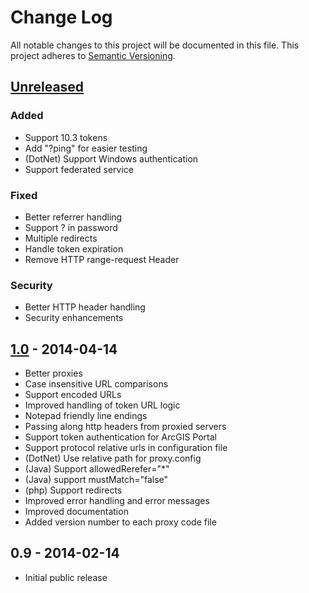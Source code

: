 # Change Log
All notable changes to this project will be documented in this file.
This project adheres to [Semantic Versioning](http://semver.org/).

## [Unreleased]

### Added 
- Support 10.3 tokens
- Add "?ping" for easier testing
- (DotNet) Support Windows authentication
- Support federated service

### Fixed
- Better referrer handling
- Support ? in password
- Multiple redirects
- Handle token expiration
- Remove HTTP range-request Header

### Security
- Better HTTP header handling
- Security enhancements


## [1.0] - 2014-04-14

- Better proxies
- Case insensitive URL comparisons
- Support encoded URLs
- Improved handling of token URL logic
- Notepad friendly line endings
- Passing along http headers from proxied servers
- Support token authentication for ArcGIS Portal
- Support protocol relative urls in configuration file
- (DotNet) Use relative path for proxy.config
- (Java) Support allowedRerefer="*"
- (Java) support mustMatch="false"
- (php) Support redirects
- Improved error handling and error messages
- Improved documentation
- Added version number to each proxy code file


## 0.9 - 2014-02-14

 - Initial public release

[Unreleased]: https://github.com/Esri/resource-proxy/compare/v1.0...HEAD
[1.0]: https://github.com/Esri/resource-proxy/compare/v0.9...v1.0
